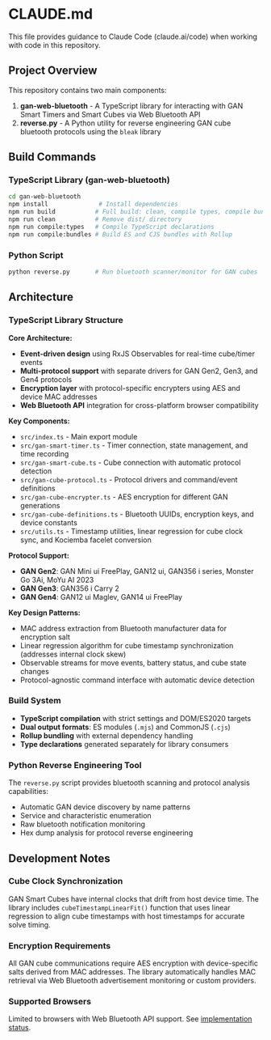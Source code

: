 # CLAUDE.md

This file provides guidance to Claude Code (claude.ai/code) when working with code in this repository.

## Project Overview

This repository contains two main components:

1. **gan-web-bluetooth** - A TypeScript library for interacting with GAN Smart Timers and Smart Cubes via Web Bluetooth API
2. **reverse.py** - A Python utility for reverse engineering GAN cube bluetooth protocols using the `bleak` library

## Build Commands

### TypeScript Library (gan-web-bluetooth)
```bash
cd gan-web-bluetooth
npm install              # Install dependencies
npm run build           # Full build: clean, compile types, compile bundles
npm run clean           # Remove dist/ directory
npm run compile:types   # Compile TypeScript declarations
npm run compile:bundles # Build ES and CJS bundles with Rollup
```

### Python Script
```bash
python reverse.py       # Run bluetooth scanner/monitor for GAN cubes
```

## Architecture

### TypeScript Library Structure

**Core Architecture:**
- **Event-driven design** using RxJS Observables for real-time cube/timer events
- **Multi-protocol support** with separate drivers for GAN Gen2, Gen3, and Gen4 protocols
- **Encryption layer** with protocol-specific encrypters using AES and device MAC addresses
- **Web Bluetooth API** integration for cross-platform browser compatibility

**Key Components:**

- `src/index.ts` - Main export module
- `src/gan-smart-timer.ts` - Timer connection, state management, and time recording
- `src/gan-smart-cube.ts` - Cube connection with automatic protocol detection
- `src/gan-cube-protocol.ts` - Protocol drivers and command/event definitions
- `src/gan-cube-encrypter.ts` - AES encryption for different GAN generations
- `src/gan-cube-definitions.ts` - Bluetooth UUIDs, encryption keys, and device constants
- `src/utils.ts` - Timestamp utilities, linear regression for cube clock sync, and Kociemba facelet conversion

**Protocol Support:**
- **GAN Gen2**: GAN Mini ui FreePlay, GAN12 ui, GAN356 i series, Monster Go 3Ai, MoYu AI 2023
- **GAN Gen3**: GAN356 i Carry 2  
- **GAN Gen4**: GAN12 ui Maglev, GAN14 ui FreePlay

**Key Design Patterns:**
- MAC address extraction from Bluetooth manufacturer data for encryption salt
- Linear regression algorithm for cube timestamp synchronization (addresses internal clock skew)
- Observable streams for move events, battery status, and cube state changes
- Protocol-agnostic command interface with automatic device detection

### Build System

- **TypeScript compilation** with strict settings and DOM/ES2020 targets
- **Dual output formats**: ES modules (`.mjs`) and CommonJS (`.cjs`) 
- **Rollup bundling** with external dependency handling
- **Type declarations** generated separately for library consumers

### Python Reverse Engineering Tool

The `reverse.py` script provides bluetooth scanning and protocol analysis capabilities:
- Automatic GAN device discovery by name patterns
- Service and characteristic enumeration
- Raw bluetooth notification monitoring
- Hex dump analysis for protocol reverse engineering

## Development Notes

### Cube Clock Synchronization
GAN Smart Cubes have internal clocks that drift from host device time. The library includes `cubeTimestampLinearFit()` function that uses linear regression to align cube timestamps with host timestamps for accurate solve timing.

### Encryption Requirements
All GAN cube communications require AES encryption with device-specific salts derived from MAC addresses. The library automatically handles MAC retrieval via Web Bluetooth advertisement monitoring or custom providers.

### Supported Browsers
Limited to browsers with Web Bluetooth API support. See [implementation status](https://github.com/WebBluetoothCG/web-bluetooth/blob/main/implementation-status.md).